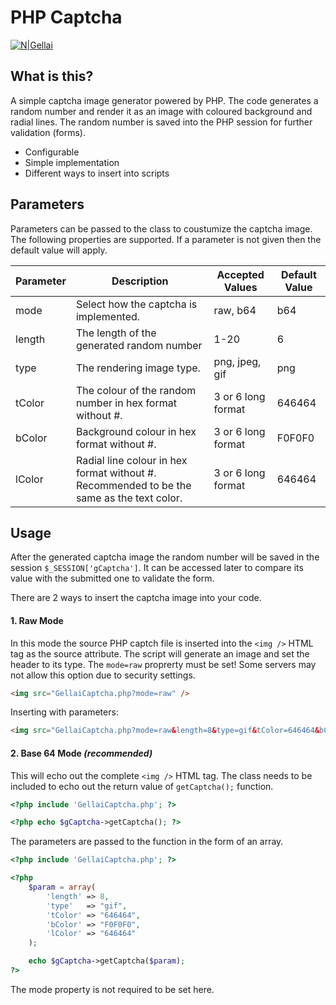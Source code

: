 # PHP Captcha

[![N|Gellai](https://www.gellai.com/wp-content/themes/gellai/images/Powered-By-Gellai.png)](https://gellai.com)

## What is this?
A simple captcha image generator powered by PHP. The code generates a random number and render it as an image with coloured background and radial lines. The random number is saved into the PHP session for further validation (forms).
  - Configurable
  - Simple implementation
  - Different ways to insert into scripts

## Parameters

Parameters can be passed to the class to coustumize the captcha image. The following properties are supported. If a parameter is not given then the default value will apply.

| Parameter | Description | Accepted Values | Default Value |
| --------- | ----------- | --------------- | ------------- |
| mode | Select how the captcha is implemented. | raw, b64 | b64 |
| length | The length of the generated random number | 1-20 | 6 |
| type | The rendering image type. | png, jpeg, gif | png |
| tColor | The colour of the random number in hex format without #. | 3 or 6 long format | 646464 |
| bColor | Background colour in hex format without #. | 3 or 6 long format | F0F0F0 |
| lColor | Radial line colour in hex format without #. Recommended to be the same as the text color. | 3 or 6 long format | 646464 |

## Usage

After the generated captcha image the random number will be saved in the session `$_SESSION['gCaptcha']`. It can be accessed later to compare its value with the submitted one to validate the form.

There are 2 ways to insert the captcha image into your code.

#### 1. Raw Mode

In this mode the source PHP captch file is inserted into the `<img />` HTML tag as the source attribute. The script will generate an image and set the header to its type. The `mode=raw` proprerty must be set! Some servers may not allow this option due to security settings.

```html
<img src="GellaiCaptcha.php?mode=raw" />
```

Inserting with parameters:

```html
<img src="GellaiCaptcha.php?mode=raw&length=8&type=gif&tColor=646464&bColor=F0F0F0&lColor=646464" />
```

#### 2. Base 64 Mode *(recommended)*

This will echo out the complete `<img />` HTML tag. The class needs to be included to echo out the return value of `getCaptcha();` function.

```php
<?php include 'GellaiCaptcha.php'; ?>

<?php echo $gCaptcha->getCaptcha(); ?>
```

The parameters are passed to the function in the form of an array.

```php
<?php include 'GellaiCaptcha.php'; ?>

<?php
	$param = array(
		'length' => 8,
		'type'	 => "gif",
		'tColor' => "646464",
		'bColor' => "F0F0F0",
		'lColor' => "646464"
	);

	echo $gCaptcha->getCaptcha($param); 
?>
```

The mode property is not required to be set here.

